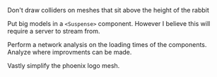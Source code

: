 Don't draw colliders on meshes that sit above the height of the rabbit

Put big models in a `<Suspense>` component. However I believe this will require a server to stream from.

Perform a network analysis on the loading times of the components. Analyze where improvments can be made.

Vastly simplify the phoenix logo mesh.